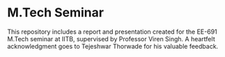 # M.Tech Seminar 
This repository includes a report and presentation created for the EE-691 M.Tech seminar at IITB, supervised by Professor Viren Singh. A heartfelt acknowledgment goes to Tejeshwar Thorwade for his valuable feedback.
